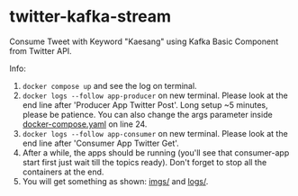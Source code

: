# twitter-kafka-stream
Consume Tweet with Keyword "Kaesang" using Kafka Basic Component from Twitter API.

Info:
1. `docker compose up` and see the log on terminal.
2. `docker logs --follow app-producer` on new terminal. Please look at the end line after 'Producer App Twitter Post'. Long setup ~5 minutes, please be patience. You can also change the args parameter inside [docker-compose.yaml](https://github.com/zeenfts/twitter-kafka-stream/blob/main/docker-compose.yaml) on line 24.
3. `docker logs --follow app-consumer` on new terminal. Please look at the end line after 'Consumer App Twitter Get'.
4. After a while, the apps should be running (you'll see that consumer-app start first just wait till the topics ready). Don't forget to stop all the containers at the end.
5. You will get something as shown: [imgs/](https://github.com/zeenfts/twitter-kafka-stream/tree/main/imgs) and [logs/](https://github.com/zeenfts/twitter-kafka-stream/tree/main/logs).
